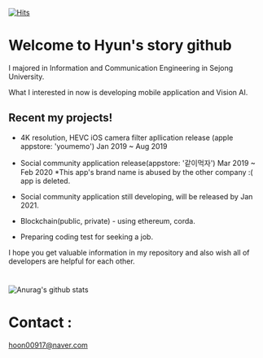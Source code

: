 [![Hits](https://hits.seeyoufarm.com/api/count/incr/badge.svg?url=https%3A%2F%2Fgithub.com%2Fhyunstory&count_bg=%2379C83D&title_bg=%23555555&icon=&icon_color=%23E7E7E7&title=hits&edge_flat=false)](https://hits.seeyoufarm.com)


# Welcome to Hyun's story github

I majored in Information and Communication Engineering in Sejong University.

What I interested in now is developing mobile application and Vision AI.

## Recent my projects!
 - 4K resolution, HEVC iOS camera filter apllication release (apple appstore: 'youmemo') Jan 2019 ~ Aug 2019
 
 - Social community application release(appstore: '같이먹자') Mar 2019 ~ Feb 2020
 *This app's brand name is abused by the other company :( app is deleted. 

 - Social community application still developing, will be released by Jan 2021.
 
 - Blockchain(public, private) - using ethereum, corda.
 
 - Preparing coding test for seeking a job.



I hope you get valuable information in my repository and also wish all of developers are helpful for each other.
#


![Anurag's github stats](https://github-readme-stats.vercel.app/api?username=hyunstory&count_private=true&show_icons=true)



# Contact : 
hoon00917@naver.com




